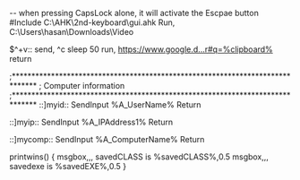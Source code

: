 
-- when pressing CapsLock alone, it will activate the Escpae button
#Include C:\AHK\2nd-keyboard\gui.ahk
Run, C:\Users\hasan\Downloads\Video

$^+v::
send, ^c
sleep 50
run, https://www.google.d...r#q=%clipboard%
return

;******************************************************************************
;   Computer information
;******************************************************************************
::]myid::
SendInput %A_UserName%
Return

::]myip::
SendInput %A_IPAddress1%
Return

::]mycomp::
SendInput %A_ComputerName%
Return



printwins() {
  msgbox,,, savedCLASS is %savedCLASS%,0.5
  msgbox,,, savedexe is %savedEXE%,0.5
}

